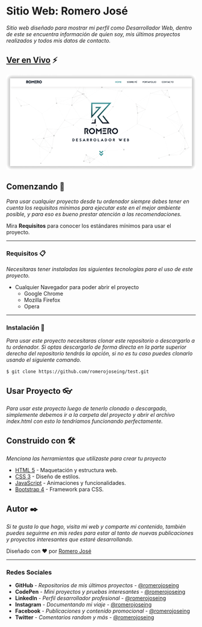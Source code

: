 # Sitio Web: Romero José

_Sitio web diseñado para mostrar mi perfil como Desarrollador Web, dentro de este se encuentra información de quien soy, mis últimos proyectos realizados y todos mis datos de contacto._

## [Ver en Vivo](https://romerojose.com/) ⚡
![Thumbnail](https://github.com/romerojoseing/archivos/blob/master/img/romero.png?raw=true)

## Comenzando 🚀

_Para usar cualquier proyecto desde tu ordenador siempre debes tener en cuenta los requisitos mínimos para ejecutar este en el mejor ambiente posible, y para eso es bueno prestar atención a las recomendaciones._

Mira **Requisitos** para conocer los estándares mínimos para usar el proyecto.

---

### Requisitos 📋

_Necesitaras tener instaladas las siguientes tecnologías para el uso de este proyecto._

- Cualquier Navegador para poder abrir el proyecto
  - Google Chrome
  - Mozilla Firefox
  - Opera

---

### Instalación 🔧

_Para usar este proyecto necesitaras clonar este repositorio o descargarlo a tu ordenador. Si optas descargarlo de forma directa en la parte superior derecha del repositorio tendrás la opción, si no es tu caso puedes clonarlo usando el siguiente comando._

```ssh
$ git clone https://github.com/romerojoseing/test.git
```

## Usar Proyecto 👓

_Para usar este proyecto luego de tenerlo clonado o descargado, simplemente debemos ir a la carpeta del proyecto y abrir el archivo index.html con esto lo tendríamos funcionando perfectamente._

## Construido con 🛠️

_Menciona las herramientas que utilizaste para crear tu proyecto_

* [HTML 5](http://www.dropwizard.io/1.0.2/docs/) - Maquetación y estructura web.
* [CSS 3](https://maven.apache.org/) - Diseño de estilos.
* [JavaScript](https://rometools.github.io/rome/) - Animaciones y funcionalidades.
* [Bootstrap 4](https://rometools.github.io/rome/) - Framework para CSS.

## Autor ✒️

_Si te gusta lo que hago, visita mi web y comparte mi contenido, también puedes seguirme en mis redes para estar al tanto de nuevas publicaciones y proyectos interesantes que estaré desarrollando._

Diseñado con ❤️ por [Romero José](https://romerojose.com/)

---

### Redes Sociales

* **GitHub** - *Repositorios de mis últimos proyectos* - [@romerojoseing](https://github.com/villanuevand)
* **CodePen** - *Mini proyectos y pruebas interesantes* - [@romerojoseing](#fulanito-de-tal)
* **LinkedIn** - *Perfil desarrollador profesional* - [@romerojoseing](#fulanito-de-tal)
* **Instagram** - *Documentando mi viaje* - [@romerojoseing](#fulanito-de-tal)
* **Facebook** - *Publicaciones y contenido promocional* - [@romerojoseing](#fulanito-de-tal)
* **Twitter** - *Comentarios random y más* - [@romerojoseing](#fulanito-de-tal)